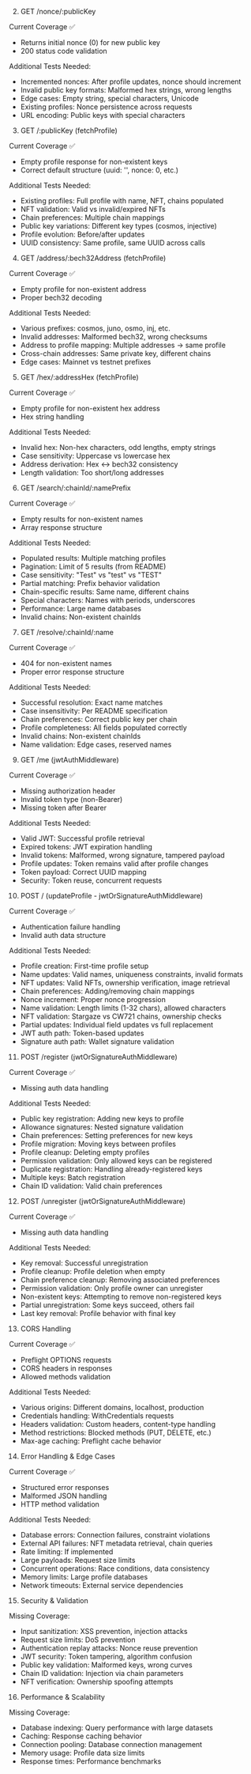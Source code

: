 2. GET /nonce/:publicKey

Current Coverage ✅

- Returns initial nonce (0) for new public key
- 200 status code validation

Additional Tests Needed:

- Incremented nonces: After profile updates, nonce should increment
- Invalid public key formats: Malformed hex strings, wrong lengths
- Edge cases: Empty string, special characters, Unicode
- Existing profiles: Nonce persistence across requests
- URL encoding: Public keys with special characters

3. GET /:publicKey (fetchProfile)

Current Coverage ✅

- Empty profile response for non-existent keys
- Correct default structure (uuid: '', nonce: 0, etc.)

Additional Tests Needed:

- Existing profiles: Full profile with name, NFT, chains populated
- NFT validation: Valid vs invalid/expired NFTs
- Chain preferences: Multiple chain mappings
- Public key variations: Different key types (cosmos, injective)
- Profile evolution: Before/after updates
- UUID consistency: Same profile, same UUID across calls

4. GET /address/:bech32Address (fetchProfile)

Current Coverage ✅

- Empty profile for non-existent address
- Proper bech32 decoding

Additional Tests Needed:

- Various prefixes: cosmos, juno, osmo, inj, etc.
- Invalid addresses: Malformed bech32, wrong checksums
- Address to profile mapping: Multiple addresses → same profile
- Cross-chain addresses: Same private key, different chains
- Edge cases: Mainnet vs testnet prefixes

5. GET /hex/:addressHex (fetchProfile)

Current Coverage ✅

- Empty profile for non-existent hex address
- Hex string handling

Additional Tests Needed:

- Invalid hex: Non-hex characters, odd lengths, empty strings
- Case sensitivity: Uppercase vs lowercase hex
- Address derivation: Hex ↔ bech32 consistency
- Length validation: Too short/long addresses

6. GET /search/:chainId/:namePrefix

Current Coverage ✅

- Empty results for non-existent names
- Array response structure

Additional Tests Needed:

- Populated results: Multiple matching profiles
- Pagination: Limit of 5 results (from README)
- Case sensitivity: "Test" vs "test" vs "TEST"
- Partial matching: Prefix behavior validation
- Chain-specific results: Same name, different chains
- Special characters: Names with periods, underscores
- Performance: Large name databases
- Invalid chains: Non-existent chainIds

7. GET /resolve/:chainId/:name

Current Coverage ✅

- 404 for non-existent names
- Proper error response structure

Additional Tests Needed:

- Successful resolution: Exact name matches
- Case insensitivity: Per README specification
- Chain preferences: Correct public key per chain
- Profile completeness: All fields populated correctly
- Invalid chains: Non-existent chainIds
- Name validation: Edge cases, reserved names

9. GET /me (jwtAuthMiddleware)

Current Coverage ✅

- Missing authorization header
- Invalid token type (non-Bearer)
- Missing token after Bearer

Additional Tests Needed:

- Valid JWT: Successful profile retrieval
- Expired tokens: JWT expiration handling
- Invalid tokens: Malformed, wrong signature, tampered payload
- Profile updates: Token remains valid after profile changes
- Token payload: Correct UUID mapping
- Security: Token reuse, concurrent requests

10. POST / (updateProfile - jwtOrSignatureAuthMiddleware)

Current Coverage ✅

- Authentication failure handling
- Invalid auth data structure

Additional Tests Needed:

- Profile creation: First-time profile setup
- Name updates: Valid names, uniqueness constraints, invalid formats
- NFT updates: Valid NFTs, ownership verification, image retrieval
- Chain preferences: Adding/removing chain mappings
- Nonce increment: Proper nonce progression
- Name validation: Length limits (1-32 chars), allowed characters
- NFT validation: Stargaze vs CW721 chains, ownership checks
- Partial updates: Individual field updates vs full replacement
- JWT auth path: Token-based updates
- Signature auth path: Wallet signature validation

11. POST /register (jwtOrSignatureAuthMiddleware)

Current Coverage ✅

- Missing auth data handling

Additional Tests Needed:

- Public key registration: Adding new keys to profile
- Allowance signatures: Nested signature validation
- Chain preferences: Setting preferences for new keys
- Profile migration: Moving keys between profiles
- Profile cleanup: Deleting empty profiles
- Permission validation: Only allowed keys can be registered
- Duplicate registration: Handling already-registered keys
- Multiple keys: Batch registration
- Chain ID validation: Valid chain preferences

12. POST /unregister (jwtOrSignatureAuthMiddleware)

Current Coverage ✅

- Missing auth data handling

Additional Tests Needed:

- Key removal: Successful unregistration
- Profile cleanup: Profile deletion when empty
- Chain preference cleanup: Removing associated preferences
- Permission validation: Only profile owner can unregister
- Non-existent keys: Attempting to remove non-registered keys
- Partial unregistration: Some keys succeed, others fail
- Last key removal: Profile behavior with final key

13. CORS Handling

Current Coverage ✅

- Preflight OPTIONS requests
- CORS headers in responses
- Allowed methods validation

Additional Tests Needed:

- Various origins: Different domains, localhost, production
- Credentials handling: WithCredentials requests
- Headers validation: Custom headers, content-type handling
- Method restrictions: Blocked methods (PUT, DELETE, etc.)
- Max-age caching: Preflight cache behavior

14. Error Handling & Edge Cases

Current Coverage ✅

- Structured error responses
- Malformed JSON handling
- HTTP method validation

Additional Tests Needed:

- Database errors: Connection failures, constraint violations
- External API failures: NFT metadata retrieval, chain queries
- Rate limiting: If implemented
- Large payloads: Request size limits
- Concurrent operations: Race conditions, data consistency
- Memory limits: Large profile databases
- Network timeouts: External service dependencies

15. Security & Validation

Missing Coverage:

- Input sanitization: XSS prevention, injection attacks
- Request size limits: DoS prevention
- Authentication replay attacks: Nonce reuse prevention
- JWT security: Token tampering, algorithm confusion
- Public key validation: Malformed keys, wrong curves
- Chain ID validation: Injection via chain parameters
- NFT verification: Ownership spoofing attempts

16. Performance & Scalability

Missing Coverage:

- Database indexing: Query performance with large datasets
- Caching: Response caching behavior
- Connection pooling: Database connection management
- Memory usage: Profile data size limits
- Response times: Performance benchmarks
